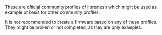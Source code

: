 These are official community profiles of libremesh which might be used as example or basis for other community profiles.

It is not recommended to create a firmware based on any of these profiles.
They might be broken or not completed, as they are only examples.
